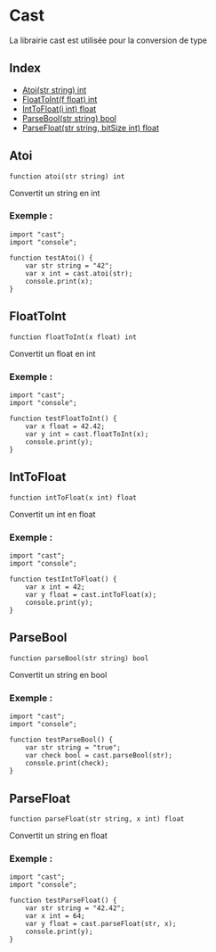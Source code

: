 # Cast

La librairie cast est utilisée pour la conversion de type

## Index

- [Atoi(str string) int](#atoi)
- [FloatToInt(f float) int](#floattoint)
- [IntToFloat(i int) float](#inttofloat)
- [ParseBool(str string) bool](#parsebool)
- [ParseFloat(str string, bitSize int) float](#parsefloat)

## Atoi
```
function atoi(str string) int
```
Convertit un string en int

### Exemple :
```ecla
import "cast";
import "console";

function testAtoi() {
    var str string = "42";
    var x int = cast.atoi(str);
    console.print(x);
}
```

## FloatToInt
```
function floatToInt(x float) int
```
Convertit un float en int

### Exemple :
```ecla
import "cast";
import "console";

function testFloatToInt() {
    var x float = 42.42;
    var y int = cast.floatToInt(x);
    console.print(y);
}
```

## IntToFloat
```
function intToFloat(x int) float
```
Convertit un int en float

### Exemple :
```ecla
import "cast";
import "console";

function testIntToFloat() {
    var x int = 42;
    var y float = cast.intToFloat(x);
    console.print(y);
}
```

## ParseBool
```
function parseBool(str string) bool
```
Convertit un string en bool

### Exemple :
```ecla
import "cast";
import "console";

function testParseBool() {
    var str string = "true";
    var check bool = cast.parseBool(str);
    console.print(check);
}
```

## ParseFloat
```
function parseFloat(str string, x int) float
```
Convertit un string en float

### Exemple :
```ecla
import "cast";
import "console";

function testParseFloat() {
    var str string = "42.42";
    var x int = 64;
    var y float = cast.parseFloat(str, x);
    console.print(y);
}
```